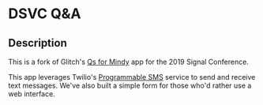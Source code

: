 # DSVC Q&A

## Description

This is a fork of Glitch's [Qs for Mindy](https://glitch.com/edit/#!/2019signal-qsformindy?path=README.md:1:0) app for the 2019 Signal Conference.

This app leverages Twilio's [Programmable SMS](https://www.twilio.com/sms) service to send and receive text messages. We've also built a simple form for those who'd rather use a web interface.